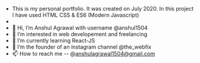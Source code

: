 - This is my personal portfolio. It was created on July 2020. In this project I have used HTML CSS & ES6 (Modern Javascript)
- 
- 👋 Hi, I’m Anshul Agrawal with username @anshul1504 
- 👀 I’m interested in web developement and freelancing 
- 🌱 I’m currently learning React-JS
- 💞️ I’m the founder of an instagram channel @the_webfix
- 📫 How to reach me -- @anshulagrawal1504@gmail.com

<!---
anshul1504/anshul_agrawal is a ✨ special ✨ repository because its `README.md` (this file) appears on your GitHub profile.
You can click the Preview link to take a look at your changes.
--->

